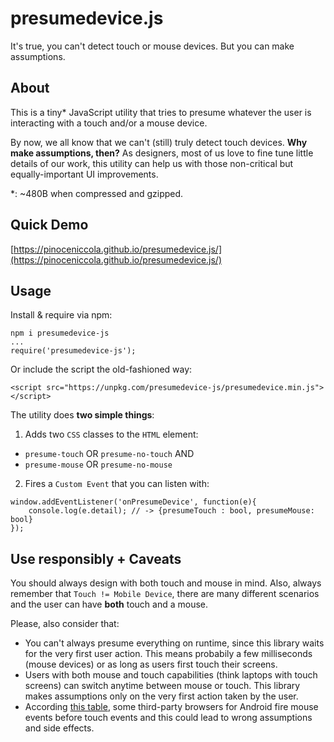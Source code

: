 # presumedevice.js
It's true, you can't detect touch or mouse devices. But you can make assumptions.

## About
This is a tiny* JavaScript utility that tries to presume whatever the user is interacting with a touch and/or a mouse device.

By now, we all know that we can't (still) truly detect touch devices. **Why make assumptions, then?** As designers, most of us love to fine tune little details of our work, this utility can help us with those non-critical but equally-important UI improvements.

*: ~480B when compressed and gzipped.

## Quick Demo

[https://pinoceniccola.github.io/presumedevice.js/](https://pinoceniccola.github.io/presumedevice.js/)

## Usage

Install & require via npm:
```
npm i presumedevice-js
...
require('presumedevice-js');
```
Or include the script the old-fashioned way:
```
<script src="https://unpkg.com/presumedevice-js/presumedevice.min.js"></script>
```
The utility does **two simple things**:

1) Adds two `CSS` classes to the `HTML` element:
- `presume-touch` OR `presume-no-touch` AND 
- `presume-mouse` OR `presume-no-mouse`

 2) Fires a `Custom Event` that you can listen with:
````
window.addEventListener('onPresumeDevice', function(e){
    console.log(e.detail); // -> {presumeTouch : bool, presumeMouse: bool}
});
````

## Use responsibly + Caveats
You should always design with both touch and mouse in mind. Also, always remember that `Touch != Mobile Device`, there are many different scenarios and the user can have **both** touch and a mouse.

Please, also consider that:
- You can't always presume everything on runtime, since this library waits for the very first user action. This means probabily a few milliseconds (mouse devices) or as long as users first touch their screens. 
- Users with both mouse and touch capabilities (think laptops with touch screens) can switch anytime between mouse or touch. This library makes assumptions only on the very first action taken by the user.
- According [this table](https://patrickhlauke.github.io/touch/tests/results/#mobile-tablet-touchscreen-events), some third-party browsers for Android fire mouse events before touch events and this could lead to wrong assumptions and side effects.

